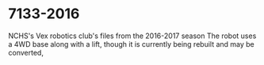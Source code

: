 # 7133-2016
NCHS's Vex robotics club's files from the 2016-2017 season
The robot uses a 4WD base along with a lift, though it is currently being rebuilt and may be converted,
